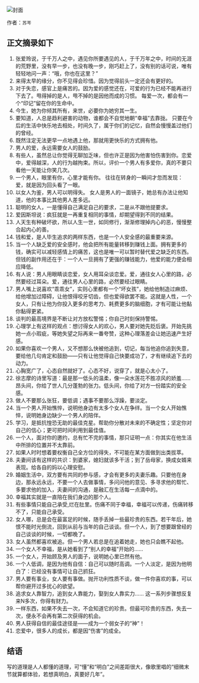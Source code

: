 ![封面](http://oo5edb6t9.bkt.clouddn.com/14918149333542.jpg)

作者：`苏芩`

## 正文摘录如下

1. 张爱玲说，于千万人之中，遇见你所要遇见的人，于千万年之中，时间的无涯的荒野里，没有早一步，也没有晚一步，刚巧赶上了，没有别的话可说，唯有轻轻地问一声：“哦，你也在这里？”
2. 来得太早的缘分，你不见得会珍惜。因为觉得前头一定还会有更好的。
3. 对于失恋，感官上是痛苦的。因为爱的感觉还在，可爱的行为已经不能再进行下去了。甩得掉的是人，甩不掉的是因他而成的习惯。 每爱一次，都会有一个“印记”留在你的生命中。
4. 今生，她为你倾其所有，来世，必要你为她穷其一生。
5. 要知道，人总是趋利避害的动物，谁都会不自觉地朝“幸福”去靠拢。 只要在今后的生活中快乐地去相处，时间久了，属于你们的记忆，自然会慢慢盖过他们的曾经。
6. 既然注定无法更早一点地遇上他，那就用更快乐的方式拥有他。
7. 男人的爱，永远需要女人的鼓励。
8. 有些人，虽然总让你觉得无聊加乏味，但也许正是因为他害怕伤害到你。恋爱中，爱得越深，人的行为越拘束。所以，评价一个男人有多爱你，真的不要只看他一天能让你笑几次。
9. 一个男人，眼里有你，心里才能有你。 往往在转身的一瞬间才忽而发现： 爱，就是因为回头看了一眼。
10. 以女人为鉴，男人可以明得失。 女人是男人的一面镜子，她总有办法让他知道，他的本事比其他男人差多远。
11. 聪明的女人，一是懂得自己满足自己的要求，二是从不跟他提要求。
12. 爱因斯坦说：疯狂就是一再重复相同的事情，却期望得到不同的结果。
13. 人天生有种破坏欲，所以人生一世，如同修行，渐渐修理掉内心的恶，慢慢整合起内心的善。
14. 钱和爱，是人毕生追求的两样东西，也是一个人安全感的最重要来源。
15. 当一个人缺乏爱的安全感时，他会把所有能量转移到赚钱上面。拥有更多的钱，确实可以减轻感情上的痛苦，这也是唯一可以暂时替代爱之缺乏的东西。但钱的副作用还在于：一个人一旦拥有了更强的赚钱能力，他爱的能力便会相应降低。
16. 有人说：男人用眼睛谈恋爱，女人用耳朵谈恋爱。爱，通往女人心里的路，必然要经过耳朵。爱，通往男人心里的路，必然要经过眼睛。
17. 男人嘴上说喜欢“乖乖女”，实则心里都有一个“坏女孩”，她给他制造过麻烦、给他增加过障碍，让他恨得咬牙切齿，但也爱得欲罢不能。这就是人性，一个女人，只有让他为你投入更多的思考力、耗费更多的脑细胞，才有可能让他黏你黏得更紧。
18. 谈判的最高境界是不断让对方放松警惕；你自己时刻保持警惕。
19. 心理学上有这样的观点：想讨得女人的欢心，男人要对她先贬后褒。开始先挑她一点小瑕疵，等她失望之际再来一番夸赞，这种心理落差会让她迅速产生好感。
20. 如果你喜欢一个男人，又不想那么快被他追到，切记，每当他追你追到失意，要给他几句肯定和鼓励——只有让他觉得自己快要成功了，才有继续追下去的动力。
21. 心胸宽广了，心态自然就好了。心态不好，说穿了，就是心太小了。
22. 徐志摩的诗里写道：最是那一低头的温柔，像一朵水莲花不胜凉风的娇羞…… 昂头间，你给了世人几分蓬勃的张力。低头间，你给了对方一份踏实的安全感。
23. 做人不要那么张狂，要低调；遇事不要那么浮躁，要淡定。
24. 当一个男人开始憔悴，说明他身边有太多个女人在争绊。当一个女人开始憔悴，说明她身边缺少一个男人的陪伴。
25. 学习，是抵抗惶恐无助的最佳克星。帮助你分散对未来的不确定性；坚定你对自己的信心；更可把时间利用到最佳值。
26. 一个人，面对你的邀约，总有忙不完的事情，那只证明一点：你其实在他生活中所排的位置并不太靠前。
27. 如果人时时想着要权衡自己全方位的得失，不可能在某方面做到出类拔萃。
28. 夫妻间该有这样的共识：到婆家，媳妇就该多干活；到了岳母家，换成女婿来表现。给各自的妈以心理安慰。
29. 婚姻生活中，双方要有共同的参与感，才会有更多的夫妻乐趣。只要他在身边，那永远永远，不要一个人去做事情，多问问他的意见、多寻求他的帮忙、多要求他的加入，夫妻间的沟通，是融汇在生活每一点滴中的。
30. 幸福其实就是一直陪在我们身边的那个人。
31. 有些事情只能自己承受,烂在肚里。伤痛不同于幸福，幸福可以传递，伤痛转移不了，只能自己承受。
32. 女人哪，总是会在最富足的时候，随手丢掉一些最珍贵的东西。若干年后，她恨不能时光倒流，回到从前与当年的自己谈谈。但一个人，到了想要跟曾经的自己谈谈的时候，一切都晚了。
33. 女人虽然都喜欢被追。但一个男人若总是在追着她走，她也只会瞧不起他。
34. 一个女人不幸福，是从她看到了“别人的幸福”开始的……
35. 一个女人，开始顾及男人的面子，说明她心里已然有他。
36. 一个人低调，是因为他有自信：自己可以随时高调。一个人淡定，是因为他明白了：已经没有事情可让自己抓狂。
37. 男人要有事业，女人要有事做。抛开功利性质不谈，做一件你喜欢的事，可以帮你避开过多扰心的欲望。
38. 追求女人靠智力，追到女人靠能力，娶到女人靠实力…… 这一系列步骤想反复来N多次，你得有财力。
39. 一样东西，如果不失去一次，不会知道它的珍贵。但最可珍贵的东西，失去一次，便永不会再有第二次获得的机会。
40. 男人获得自信的最佳途径是——成为一个弱女子的“神”！
41. 恋爱中，很多人的成长，都是因“伤害”的成全。

## 结语

写的道理是人人都懂的道理，可“懂”和“明白”之间差距很大，像歌里唱的“细微末节就算都体验，若想真明白，真要好几年”。

